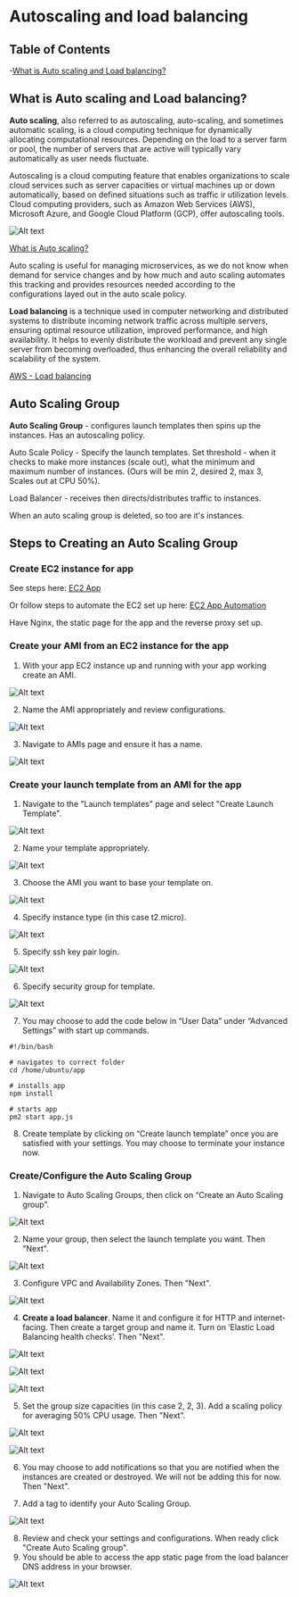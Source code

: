 # Autoscaling and load balancing

## Table of Contents
-[What is Auto scaling and Load balancing?](#what-is-auto-scaling-and-load-balancing)


## What is Auto scaling and Load balancing?

**Auto scaling**, also referred to as autoscaling, auto-scaling, and sometimes automatic scaling, is a cloud computing technique for dynamically allocating computational resources. Depending on the load to a server farm or pool, the number of servers that are active will typically vary automatically as user needs fluctuate.

Autoscaling is a cloud computing feature that enables organizations to scale cloud services such as server capacities or virtual machines up or down automatically, based on defined situations such as traffic ir utilization levels. Cloud computing providers, such as Amazon Web Services (AWS), Microsoft Azure, and Google Cloud Platform (GCP), offer autoscaling tools.

![Alt text](/images/autoscaling_group.png)

[What is  Auto scaling?](https://avinetworks.com/glossary/auto-scaling/)

Auto scaling is useful for managing microservices, as we do not know when demand for service changes and by how much and auto scaling automates this tracking and provides resources needed according to the configurations layed out in the auto scale policy.

**Load balancing** is a technique used in computer networking and distributed systems to distribute incoming network traffic across multiple servers, ensuring optimal resource utilization, improved performance, and high availability. It helps to evenly distribute the workload and prevent any single server from becoming overloaded, thus enhancing the overall reliability and scalability of the system.

[AWS - Load balancing](https://aws.amazon.com/what-is/load-balancing/)

## Auto Scaling Group

**Auto Scaling Group** - configures launch templates then spins up the instances. Has an autoscaling policy.

Auto Scale Policy - Specify the launch templates. Set threshold - when it checks to make more instances (scale out), what the minimum and maximum number of instances. (Ours will be min 2, desired 2, max 3, Scales out at CPU 50%).

Load Balancer - receives then directs/distributes traffic to instances.

When an auto scaling group is deleted, so too are it's instances.

## Steps to Creating an Auto Scaling Group

### Create EC2 instance for app

See steps here: [EC2 App](https://github.com/EstherSlabbert/tech230_AWS/blob/main/aws_ec2_instances_and_amis.md)

Or follow steps to automate the EC2 set up here: [EC2 App Automation](https://github.com/EstherSlabbert/tech230_AWS/blob/main/automation.md)

Have Nginx, the static page for the app and the reverse proxy set up.

### Create your AMI from an EC2 instance for the app

1. With your app EC2 instance up and running with your app working create an AMI.

![Alt text](/images/ami_creation1.png)

2. Name the AMI appropriately and review configurations.

![Alt text](/images/ami_creation2.png)

3. Navigate to AMIs page and ensure it has a name.

![Alt text](/images/ami_creation3.png)

### Create your launch template from an AMI for the app

1. Navigate to the "Launch templates" page and select "Create Launch Template".

![Alt text](/images/lt1.png)

2. Name your template appropriately.

![Alt text](/images/lt2.png)

3. Choose the AMI you want to base your template on.

![Alt text](/images/lt3.png)

4. Specify instance type (in this case t2.micro).

![Alt text](/images/lt4.png)

5. Specify ssh key pair login.

![Alt text](/images/lt5.png)

6. Specify security group for template.

![Alt text](/images/lt6.png)

7. You may choose to add the code below in “User Data” under “Advanced Settings” with start up commands.
```shell
#!/bin/bash

# navigates to correct folder
cd /home/ubuntu/app

# installs app
npm install

# starts app
pm2 start app.js
```

8. Create template by clicking on “Create launch template” once you are satisfied with your settings. You may choose to terminate your instance now.

### Create/Configure the Auto Scaling Group

1. Navigate to Auto Scaling Groups, then click on “Create an Auto Scaling group”.

![Alt text](/images/asg1.png)

2. Name your group, then select the launch template you want. Then "Next".

![Alt text](/images/asg2.png)

3. Configure VPC and Availability Zones. Then "Next".

![Alt text](/images/asg3.png)

4. **Create a load balancer**. Name it and configure it for HTTP and internet-facing. Then create a target group and name it. Turn on ‘Elastic Load Balancing health checks’. Then "Next".

![Alt text](/images/asg4.png)

![Alt text](/images/asg5.png)

![Alt text](/images/asg6.png)

5. Set the group size capacities (in this case 2, 2, 3). Add a scaling policy for averaging 50% CPU usage. Then "Next".

![Alt text](/images/asg7.png)

![Alt text](/images/asg8.png)

6. You may choose to add notifications so that you are notified when the instances are created or destroyed. We will not be adding this for now. Then "Next".

7. Add a tag to identify your Auto Scaling Group.

![Alt text](/images/asg9.png)

8. Review and check your settings and configurations. When ready click "Create Auto Scaling group".
9. You should be able to access the app static page from the load balancer DNS address in your browser.

![Alt text](/images/app.png)
